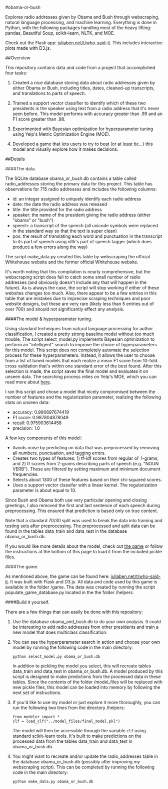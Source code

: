 
#obama-or-bush

Explores radio addresses given by Obama and Bush through webscraping, natural language processing, and machine learning. Everything is done in Python, with the following packages handling most of the heavy lifting: pandas, Beautiful Soup, scikit-learn, NLTK, and MOE.

Check out the Flask app: [juliaben.net/t/who-said-it](http://juliaben.net/t/who-said-it/). This includes interactive plots made with D3.js. 

##Overview 

This repository contains data and code from a project that accomplished four tasks: 

1. Created a nice database storing data about radio addresses given by either Obama or Bush, including titles, dates, cleaned-up transcripts, and translations to parts of speech.

2. Trained a support vector classifier to identify which of these two presidents is the speaker using text from a radio address that it's never seen before. This model performs with accuracy greater than .99 and an F1 score greater than .98. 

3. Experimented with Bayesian optimization for hyperparameter tuning using Yelp's Metric Optimization Engine (MOE). 

4. Developed a game that lets users to try to beat (or at least tie...) this model and visually explore how it makes decisions. 


##Details

####The data.

The SQLite database obama\_or\_bush.db contains a table called radio\_addresses storing the primary data for this project. This table has observations for 715 radio addresses and includes the following columns:

* id: an integer assigned to uniquely identify each radio address
* date: the date the radio address was released
* title: the title provided for the radio address
* speaker: the name of the president giving the radio address (either "obama" or "bush")
* speech: a transcript of the speech (all unicode symbols were replaced in the standard way so that the text is super clean)
* pos: the result of translating each word and punctuation in the transcript to its part of speech using nltk's part of speech tagger (which does produce a few errors along the way)

The script make\_data.py created this table by webscraping the official Whitehouse website and the former official Whitehouse website. 

It's worth noting that this compilation is nearly comprehensive, but the webscraping script does fail to catch some small number of radio addresses (and obviously doesn't include any that will happen in the future). As is always the case, the script will stop working if either of these websites changes too much. Also, there appear to be a few entries in this table that are mistakes due to imprecise scraping techniques and poor website designs, but these are very rare (likely less than 5 entries out of over 700) and should not significantly effect any analysis. 

####The model & hyperparameter tuning.

Using standard techniques from natural language processing for author classification, I created a pretty strong baseline model without too much trouble. The script select\_model.py implements Bayesian optimization to perform an "intelligent" search to improve the choice of hyperparameters for this model. This script does not completely automate the selection process for these hyperparameters. Instead, it allows the user to choose from a list of tuned models that each realize a mean F1 score from 10-fold cross validation that's within one standard error of the best found. After this selection is made, the script saves the final model and evaluates it on unseen data.  The searching process relies on Yelp's MOE, which you can read more about [here](http://yelp.github.io/MOE/).

I ran this script and chose a model that nicely compromised between the number of features and the regularization parameter, realizing the following stats on unseen data:

* accuracy: 0.990697674419
* F1 score: 0.987804878049
* recall: 0.975903614458
* precision: 1.0

A few key components of this model: 

* Avoids noise by predicting on data that was preprocessed by removing all numbers, punctuation, and tagging errors. 
* Creates two types of features: 1) tf-idf scores from regular ol' 1-grams, and 2) tf scores from 2-grams describing parts of speech (e.g. "NOUN VERB"). These are filtered by setting maximum and minimum document frequencies. 
* Selects about 1300 of these features based on their chi-squared scores. 
* Uses a support vector classifer with a linear kernel. The regularization parameter is about equal to 10. 

Since Bush and Obama both use very particular opening and closing greetings, I also removed the first and last sentence of each speech during preprocessing. This ensured that prediction is based only on true content. 

Note that a standard 70/30 split was used to break the data into training and testing sets after preprocessing. The preprocessed and split data can be found in the tables data\_train and data\_test in the database obama\_or\_bush.db.

If you would like more details about the model, check out [the game](http://juliaben.net/t/who-said-it/) or follow the instructions at the bottom of this page to load it from the included pickle files.


####The game.

As mentioned above, the game can be found here: [juliaben.net/t/who-said-it](http://juliaben.net/t/who-said-it/). It was built with Flask and D3.js. All data and code used by this game is available in the folder /game.  The data was created by running the script populate\_game\_database.py located in the the folder /helpers. 


####Build it yourself. 

There are a few things that can easily be done with this repository: 

1. Use the database obama\_and\_bush.db to do your own analysis. It could be interesting to add radio addresses from other presidents and train a new model that does multiclass classification. 

2. You can see the hyperparameter search in action and choose your own model by running the following code in the main directory: 


    ```
    python select_model.py obama_or_bush.db 
    ```

    In addition to pickling the model you select, this will recreate tables data_train and data_test in obama_or_bush.db. A model produced by this script is designed to make predictions from the processed data in these tables. Since the contents of the folder /model\_files will be replaced with new pickle files, this model can be loaded into memory by following the next set of instructions. 

3. If you'd like to use my model or just explore it more thoroughly, you can run the following two lines from the directory /helpers: 


    ```
    from modeler import * 
    clf = load_clf("../model_files/final_model.pkl")
    ```

    The model will then be accessible through the variable `clf` using standard scikit-learn tools. It's built to make predictions on the processed data from the tables data\_train and data\_test in obama\_or\_bush.db. 

4. You might want to recreate and/or update the radio_addresses table in the database obama_or_bush.db (possibly after improving my webscraping script). This can be completed by running the following code in the main directory: 

    ```
    python make_data.py obama_or_bush.db 
    ```

